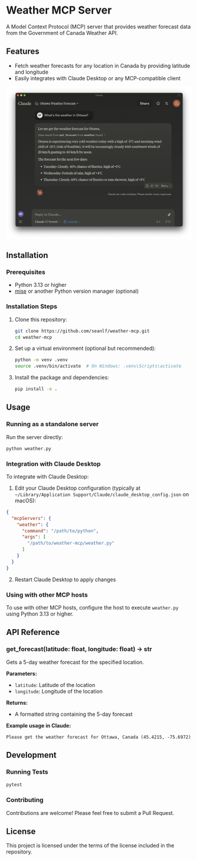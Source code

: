 # Weather MCP Server

A Model Context Protocol (MCP) server that provides weather forecast data from the Government of Canada Weather API.

## Features

- Fetch weather forecasts for any location in Canada by providing latitude and longitude
- Easily integrates with Claude Desktop or any MCP-compatible client

![Weather Forecast Screenshot](screenshot.png)

## Installation

### Prerequisites

- Python 3.13 or higher
- [mise](https://mise.jdx.dev/) or another Python version manager (optional)

### Installation Steps

1. Clone this repository:
   ```bash
   git clone https://github.com/seanlf/weather-mcp.git
   cd weather-mcp
   ```

2. Set up a virtual environment (optional but recommended):
   ```bash
   python -m venv .venv
   source .venv/bin/activate  # On Windows: .venv\Scripts\activate
   ```

3. Install the package and dependencies:
   ```bash
   pip install -e .
   ```

## Usage

### Running as a standalone server

Run the server directly:

```bash
python weather.py
```

### Integration with Claude Desktop

To integrate with Claude Desktop:

1. Edit your Claude Desktop configuration (typically at `~/Library/Application Support/Claude/claude_desktop_config.json` on macOS):

```json
{
  "mcpServers": {
    "weather": {
      "command": "/path/to/python", 
      "args": [
        "/path/to/weather-mcp/weather.py"
      ]
    }
  }
}
```

2. Restart Claude Desktop to apply changes

### Using with other MCP hosts

To use with other MCP hosts, configure the host to execute `weather.py` using Python 3.13 or higher.

## API Reference

### get_forecast(latitude: float, longitude: float) -> str

Gets a 5-day weather forecast for the specified location.

**Parameters:**
- `latitude`: Latitude of the location
- `longitude`: Longitude of the location

**Returns:**
- A formatted string containing the 5-day forecast

**Example usage in Claude:**
```
Please get the weather forecast for Ottawa, Canada (45.4215, -75.6972)
```

## Development

### Running Tests

```bash
pytest
```

### Contributing

Contributions are welcome! Please feel free to submit a Pull Request.

## License

This project is licensed under the terms of the license included in the repository.
